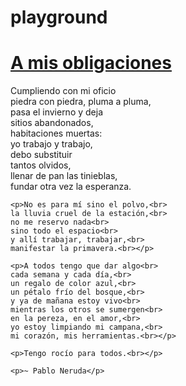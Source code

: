 # playground

<html>
  <body>
    <h1><a href="http://www.poemas-del-alma.com/pablo-neruda-a-mis-obligaciones.htm">A mis obligaciones</a></h1>
    <p>Cumpliendo con mi oficio<br>
    piedra con piedra, pluma a pluma,<br>
    pasa el invierno y deja<br>
    sitios abandonados,<br>
    habitaciones muertas:<br>
    yo trabajo y trabajo,<br>
    debo substituir<br>
    tantos olvidos,<br>
    llenar de pan las tinieblas,<br>
    fundar otra vez la esperanza.<br></p>

    <p>No es para mí sino el polvo,<br>
    la lluvia cruel de la estación,<br>
    no me reservo nada<br>
    sino todo el espacio<br>
    y allí trabajar, trabajar,<br>
    manifestar la primavera.<br></p>

    <p>A todos tengo que dar algo<br>
    cada semana y cada día,<br>
    un regalo de color azul,<br>
    un pétalo frío del bosque,<br>
    y ya de mañana estoy vivo<br>
    mientras los otros se sumergen<br>
    en la pereza, en el amor,<br>
    yo estoy limpiando mi campana,<br>
    mi corazón, mis herramientas.<br></p>

    <p>Tengo rocío para todos.<br></p>

    <p>~ Pablo Neruda</p>
  </body>
</html>
